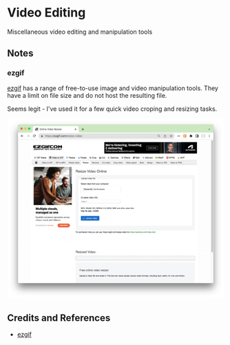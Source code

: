 # Video Editing

Miscellaneous video editing and manipulation tools

## Notes

### ezgif

[ezgif](https://ezgif.com) has a range of free-to-use image and video manipulation tools.
They have a limit on file size and do not host the resulting file.

Seems legit - I've used it for a few quick video croping and resizing tasks.

![ezgif](./assets/ezgif.png?raw=true)

## Credits and References

* [ezgif](https://ezgif.com)
